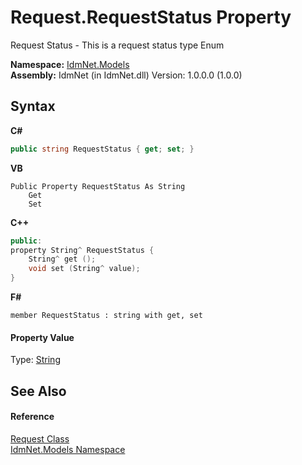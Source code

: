 # Request.RequestStatus Property 
 

Request Status - This is a request status type Enum

**Namespace:**&nbsp;<a href="N_IdmNet_Models">IdmNet.Models</a><br />**Assembly:**&nbsp;IdmNet (in IdmNet.dll) Version: 1.0.0.0 (1.0.0)

## Syntax

**C#**<br />
``` C#
public string RequestStatus { get; set; }
```

**VB**<br />
``` VB
Public Property RequestStatus As String
	Get
	Set
```

**C++**<br />
``` C++
public:
property String^ RequestStatus {
	String^ get ();
	void set (String^ value);
}
```

**F#**<br />
``` F#
member RequestStatus : string with get, set

```


#### Property Value
Type: <a href="http://msdn2.microsoft.com/en-us/library/s1wwdcbf" target="_blank">String</a>

## See Also


#### Reference
<a href="T_IdmNet_Models_Request">Request Class</a><br /><a href="N_IdmNet_Models">IdmNet.Models Namespace</a><br />